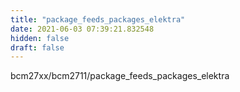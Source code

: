 ```yaml
---
title: "package_feeds_packages_elektra"
date: 2021-06-03 07:39:21.832548
hidden: false
draft: false
---
```


bcm27xx/bcm2711/package_feeds_packages_elektra

